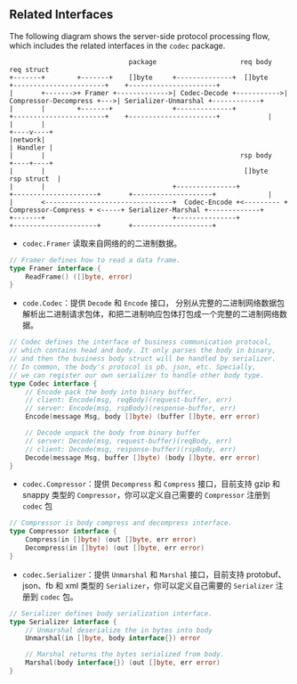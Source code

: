 ## Related Interfaces

The following diagram shows the server-side protocol processing flow, which includes the related interfaces in the `codec` package.

```ascii
                              package                     req body                                                       req struct
+-------+        +-------+    []byte     +--------------+  []byte    +-----------------------+    +----------------------+
|       +------->+ Framer +------------->| Codec-Decode +----------->| Compressor-Decompress +--->| Serializer-Unmarshal +------------+
|       |        +-------+               +--------------+            +-----------------------+    +----------------------+            |
|       |                                                                                                                        +----v----+
|network|                                                                                                                        | Handler |
|       |                                                 rsp body                                                               +----+----+
|       |                                                  []byte                                                         rsp struct  |
|       |                                +---------------+           +---------------------+       +--------------------+             |
|       <--------------------------------+  Codec-Encode +<--------- + Compressor-Compress + <-----+ Serializer-Marshal +-------------+
+-------+                                +---------------+           +---------------------+       +--------------------+
```
  
- `codec.Framer` 读取来自网络的的二进制数据。

```go
// Framer defines how to read a data frame.
type Framer interface {
    ReadFrame() ([]byte, error)
}
```

- `code.Codec`：提供 `Decode` 和 `Encode` 接口， 分别从完整的二进制网络数据包解析出二进制请求包体，和把二进制响应包体打包成一个完整的二进制网络数据。
```go
// Codec defines the interface of business communication protocol,
// which contains head and body. It only parses the body in binary,
// and then the business body struct will be handled by serializer.
// In common, the body's protocol is pb, json, etc. Specially,
// we can register our own serializer to handle other body type.
type Codec interface {
    // Encode pack the body into binary buffer.
    // client: Encode(msg, reqBody)(request-buffer, err)
    // server: Encode(msg, rspBody)(response-buffer, err)
    Encode(message Msg, body []byte) (buffer []byte, err error)

    // Decode unpack the body from binary buffer
    // server: Decode(msg, request-buffer)(reqBody, err)
    // client: Decode(msg, response-buffer)(rspBody, err)
    Decode(message Msg, buffer []byte) (body []byte, err error)
}
```

- `codec.Compressor`：提供 `Decompress` 和 `Compress` 接口，目前支持 gzip 和 snappy 类型的 `Compressor`，你可以定义自己需要的 `Compressor` 注册到 `codec` 包

```go
// Compressor is body compress and decompress interface.
type Compressor interface {
	Compress(in []byte) (out []byte, err error)
	Decompress(in []byte) (out []byte, err error)
}
```

- `codec.Serializer`：提供 `Unmarshal` 和 `Marshal` 接口，目前支持 protobuf、json、fb 和 xml 类型的 `Serializer`，你可以定义自己需要的 `Serializer` 注册到 `codec` 包。

```go
// Serializer defines body serialization interface.
type Serializer interface {
    // Unmarshal deserialize the in bytes into body
    Unmarshal(in []byte, body interface{}) error

    // Marshal returns the bytes serialized from body.
    Marshal(body interface{}) (out []byte, err error)
}
```